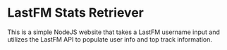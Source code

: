 # LastFM Stats Retriever
This is a simple NodeJS website that takes a LastFM username input and utilizes the LastFM API to populate user info and top track information.
